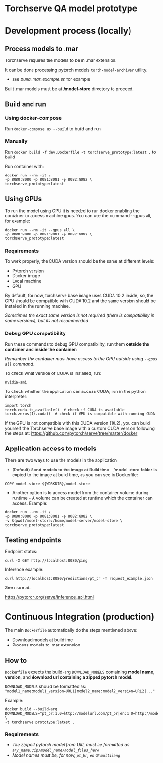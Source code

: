 # Torchserve QA model prototype


# Development process (locally)
## Process models to .mar
Torchserve requires the models to be in .mar extension.

It can be done processing pytorch models `torch-model-archiver` utility.
- see _build_mar_example.sh_ for example

Built .mar models must be at **/model-store** directory to proceed.

## Build and run
### Using docker-compose
Run `docker-compose up --build` to build and run
### Manually
Run `docker build -f dev.Dockerfile -t torchserve_prototype:latest .` to build

Run container with:
````
docker run --rm -it \
-p 8080:8080 -p 8081:8081 -p 8082:8082 \
torchserve_prototype:latest
````

## Using GPUs

To run the model using GPU it is needed to run docker enabling the container to access machine gpus. You can use the command --gpus all, for example:
````
docker run --rm -it --gpus all \
-p 8080:8080 -p 8081:8081 -p 8082:8082 \
torchserve_prototype:latest
````
### Requirements
To work properly, the CUDA version should be the same at different levels:
- Pytorch version
- Docker image
- Local machine
- GPU

By default, for now, torchserve base image uses CUDA 10.2 inside, so, 
the GPU should be compatible with CUDA 10.2 and the same version should be installed in the running machine.

_Sometimes the exact same version is not required (there is compatibility in some versions), but its not recommended_

### Debug GPU compatibility
Run these commands to debug GPU compatibility, run them **outside the container and inside the container**:

_Remember the container must have access to the GPU outside using `--gpus all` command._

To check what version of CUDA is installed, run:

`nvidia-smi`

To check whether the application can access CUDA, run in the python interpreter:
````
import torch
torch.cuda.is_available()  # check if CUDA is available
torch.zeros(1).cuda()  # check if GPU is compatible with running CUDA
````

If the GPU is not compatible with this CUDA version (10.2), you can build yourself the 
Torchserve base image with a custom CUDA version following the steps at: https://github.com/pytorch/serve/tree/master/docker 

## Application access to models
There are two ways to use the models in the application
- (Default) Send models to the image at Build time - /model-store folder is copied to the image at build time, as you can see in Dockerfile:
````
COPY model-store ${WORKDIR}/model-store
````

- Another option is to access model from the container volume during runtime - A volume can be created at runtime which the container can access. Example:
````
docker run --rm -it \
-p 8080:8080 -p 8081:8081 -p 8082:8082 \
-v $(pwd)/model-store:/home/model-server/model-store \
torchserve_prototype:latest 
````

## Testing endpoints

Endpoint status:

`curl -X GET http://localhost:8080/ping`

Inference example:

`curl http://localhost:8080/predictions/pt_br -T request_example.json`

See more at:

https://pytorch.org/serve/inference_api.html

# Continuous Integration (production)

The main `Dockerfile` automatically do the steps mentioned above:
- Download models at buildtime
- Process models to .mar extension

## How to
`Dockerfile` expects the build-arg `DOWNLOAD_MODELS` containing **model name**, **version**, and **download url containing a zipped pytorch model**.

`DOWNLOAD_MODELS` should be formatted as:
`"model1_name:model1_version=URL1|model2_name:model2_version=URL2|..."`

Example:
````
docker build --build-arg DOWNLOAD_MODELS="pt_br:1.0=http://modelurl.com/pt_br|en:1.0=http://modelurl.com/en" \
-t torchserve_prototype:latest .
````
### Requirements
- _The zipped pytorch model from URL must be formatted as `any_name.zip/model_name/model_files_here`_
- _Model names must be, for now, `pt_br`, `en` or `multilang`_
